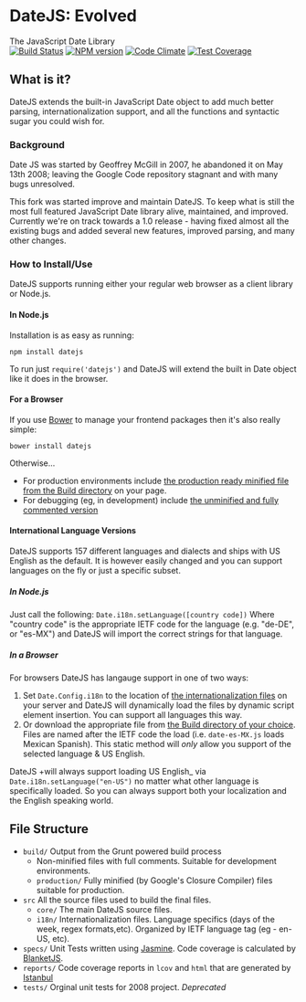 # DateJS: Evolved
The JavaScript Date Library  
[![Build Status](https://travis-ci.org/abritinthebay/datejs.svg?branch=master)](https://travis-ci.org/abritinthebay/datejs)
[![NPM version](https://badge.fury.io/js/datejs.svg)](http://badge.fury.io/js/datejs)
[![Code Climate](https://codeclimate.com/github/abritinthebay/datejs.svg)](https://codeclimate.com/github/abritinthebay/datejs)
[![Test Coverage](https://codeclimate.com/github/abritinthebay/datejs/badges/coverage.svg)](https://codeclimate.com/github/abritinthebay/datejs)

## What is it?
DateJS extends the built-in JavaScript Date object to add much better parsing, internationalization support, and all the functions and syntactic sugar you could wish for.
### Background 
Date JS was started by Geoffrey McGill in 2007, he abandoned it on May 13th 2008; leaving the Google Code repository stagnant and with many bugs unresolved. 

This fork was started improve and maintain DateJS. To keep what is still the most full featured JavaScript Date library alive, maintained, and improved. Currently we're on track towards a 1.0 release - having fixed almost all the existing bugs and added several new features, improved parsing, and many other changes.

### How to Install/Use
DateJS supports running either your regular web browser as a client library or Node.js.

#### In Node.js
Installation is as easy as running:

    npm install datejs
    
To run just `require('datejs')` and DateJS will extend the built in Date object like it does in the browser. 

#### For a Browser 
If you use [Bower](http://bower.io/) to manage your frontend packages then it's also really simple:

    bower install datejs

Otherwise...
 * For production environments include [the production ready minified file from the Build directory](https://github.com/abritinthebay/datejs/blob/master/build/production/date.min.js) on your page. 
 * For debugging (eg, in development) include [the unminified and fully commented version](https://github.com/abritinthebay/datejs/blob/master/build/date.js)

#### International Language Versions
DateJS supports 157 different languages and dialects and ships with US English as the default. It is however easily changed and you can support languages on the fly or just a specific subset.

##### In Node.js
Just call the following:
    `Date.i18n.setLanguage([country code])`
Where "country code" is the appropriate IETF code for the language (e.g. "de-DE", or "es-MX") and DateJS will import the correct strings for that language. 

##### In a Browser
For browsers DateJS has langauge support in one of two ways:
 1. Set `Date.Config.i18n` to the location of [the internationalization files](https://github.com/abritinthebay/datejs/blob/master/build/i18n/) on your server and DateJS will dynamically load the files by dynamic script element insertion. You can support all languages this way.
 2. Or download the appropriate file from [the Build directory of your choice](https://github.com/abritinthebay/datejs/blob/master/build/). Files are named after the IETF code the load (i.e. `date-es-MX.js` loads Mexican Spanish). This static method will _only_ allow you support of the selected language & US English.

DateJS +will always support loading US English_ via `Date.i18n.setLanguage("en-US")` no matter what other language is specifically loaded. So you can always support both your localization and the English speaking world.

## File Structure
* `build/` Output from the Grunt powered build process
    * Non-minified files with full comments. Suitable for development environments.
    * `production/` Fully minified (by Google's Closure Compiler) files suitable for production.  
*  `src` All the source files used to build the final files.
    * `core/` The main DateJS source files.
    * `i18n/` Internationalization files. Language specifics (days of the week, regex formats,etc). Organized by IETF language tag (eg - en-US, etc).
* `specs/` Unit Tests written using [Jasmine](http://pivotal.github.io/jasmine/). Code coverage is calculated by [BlanketJS](http://blanketjs.org/). 
* `reports/` Code coverage reports in `lcov` and `html` that are generated by [Istanbul](http://gotwarlost.github.io/istanbul/)
* `tests/` Orginal unit tests for 2008 project. *Deprecated*
